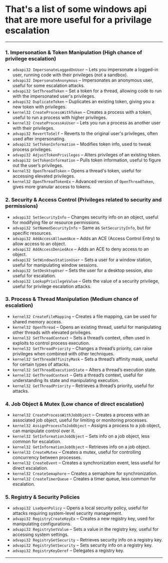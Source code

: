 # That's a list of some windows api that are more useful for a privilage escalation
---

### 1. **Impersonation & Token Manipulation (High chance of privilege escalation)**

- `advapi32 ImpersonateLoggedOnUser` – Lets you impersonate a logged-in user, running code with their privileges (not a sandbox).
- `advapi32 ImpersonateAnonymous` – Impersonates an anonymous user, useful for some escalation attacks.
- `advapi32 SetThreadToken` – Set a token for a thread, allowing code to run with the impersonated user's privileges.
- `advapi32 DuplicateToken` – Duplicates an existing token, giving you a new token with privileges.
- `kernel32 CreateProcessWithToken` – Creates a process with a token, useful to run a process with higher privileges.
- `kernel32 CreateProcessAsUser` – Lets you run a process as another user with their privileges.
- `advapi32 RevertToSelf` – Reverts to the original user's privileges, often used after impersonating.
- `advapi32 SetTokenInformation` – Modifies token info, used to tweak process privileges.
- `advapi32 AdjustTokenPrivileges` – Alters privileges of an existing token.
- `advapi32 GetTokenInformation` – Pulls token information, useful to figure out the user’s privileges.
- `kernel32 OpenThreadToken` – Opens a thread's token, useful for accessing elevated privileges.
- `kernel32 OpenThreadTokenEx` – Advanced version of `OpenThreadToken`, gives more granular access to tokens.

### 2. **Security & Access Control (Privileges related to security and permissions)**

- `advapi32 SetSecurityInfo` – Changes security info on an object, useful for modifying file or resource permissions.
- `advapi32 SetNamedSecurityInfo` – Same as `SetSecurityInfo`, but for specific resources.
- `advapi32 AddAccessAllowedAce` – Adds an ACE (Access Control Entry) to allow access to an object.
- `advapi32 AddAccessDeniedAce` – Adds an ACE to deny access to an object.
- `advapi32 SetWindowsStationUser` – Sets a user for a window station, useful for manipulating window sessions.
- `advapi32 SetDesktopUser` – Sets the user for a desktop session, also useful for escalation.
- `advapi32 LookupPrivilegeValue` – Gets the value of a security privilege, useful for privilege escalation attacks.

### 3. **Process & Thread Manipulation (Medium chance of escalation)**

- `kernel32 CreateFileMapping` – Creates a file mapping, can be used for shared memory access.
- `kernel32 OpenThread` – Opens an existing thread, useful for manipulating other threads with elevated privileges.
- `kernel32 SetThreadContext` – Sets a thread’s context, often used in exploits to control process execution.
- `kernel32 SetThreadPriority` – Changes a thread’s priority, can raise privileges when combined with other techniques.
- `kernel32 SetThreadAffinityMask` – Sets a thread’s affinity mask, useful for certain types of attacks.
- `kernel32 SetThreadExecutionState` – Alters a thread’s execution state.
- `kernel32 GetThreadContext` – Gets a thread’s context, useful for understanding its state and manipulating execution.
- `kernel32 GetThreadPriority` – Retrieves a thread’s priority, useful for attacks.

### 4. **Job Object & Mutex (Low chance of direct escalation)**

- `kernel32 CreateProcessWithJobObject` – Creates a process with an associated job object, useful for limiting or monitoring processes.
- `kernel32 AssignProcessToJobObject` – Assigns a process to a job object, can manipulate control over it.
- `kernel32 SetInformationJobObject` – Sets info on a job object, less common for escalation.
- `kernel32 GetInformationJobObject` – Retrieves info on a job object.
- `kernel32 CreateMutex` – Creates a mutex, useful for controlling concurrency between processes.
- `kernel32 CreateEvent` – Creates a synchronization event, less useful for direct escalation.
- `kernel32 CreateSemaphore` – Creates a semaphore for synchronization.
- `kernel32 CreateTimerQueue` – Creates a timer queue, less common for escalation.

### 5. **Registry & Security Policies**

- `advapi32 LsaOpenPolicy` – Opens a local security policy, useful for attacks requiring system-level security management.
- `advapi32 RegistryCreateKeyEx` – Creates a new registry key, used for manipulating configurations.
- `advapi32 RegistrySetValue` – Sets a value in the registry key, useful for accessing system settings.
- `advapi32 RegistryGetSecurity` – Retrieves security info on a registry key.
- `advapi32 RegistrySetSecurity` – Sets security info on a registry key.
- `advapi32 RegistryKeyDeref` – Delegates a registry key.

---
